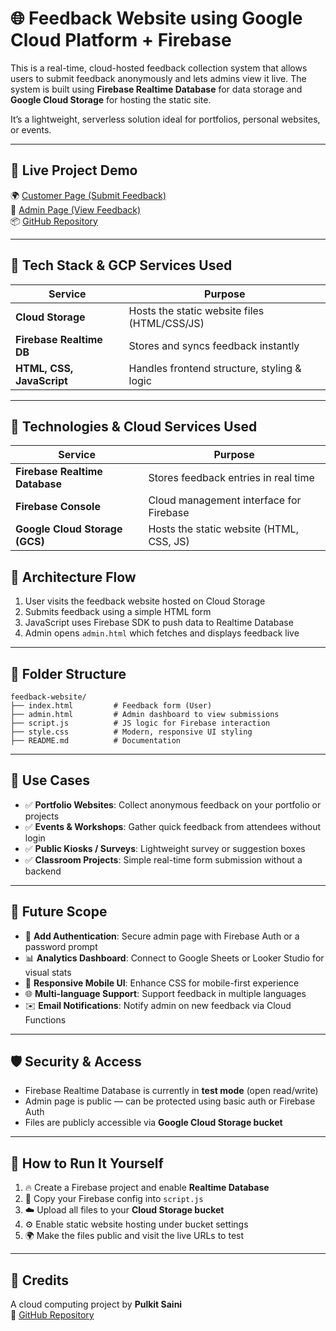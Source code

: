 # 🌐 Feedback Website using Google Cloud Platform + Firebase

This is a real-time, cloud-hosted feedback collection system that allows users to submit feedback anonymously and lets admins view it live. The system is built using **Firebase Realtime Database** for data storage and **Google Cloud Storage** for hosting the static site.

It’s a lightweight, serverless solution ideal for portfolios, personal websites, or events.

---

## 🚀 Live Project Demo

🌍 [Customer Page (Submit Feedback)](https://storage.googleapis.com/feedback-1/index.html)  
🔐 [Admin Page (View Feedback)](https://storage.googleapis.com/feedback-1/admin.html)  
📦 [GitHub Repository](https://github.com/pulkitvs12/feedback-website.git)

---

## 🧠 Tech Stack & GCP Services Used

| Service                   | Purpose                                       |
|---------------------------|-----------------------------------------------|
| **Cloud Storage**         | Hosts the static website files (HTML/CSS/JS) |
| **Firebase Realtime DB**  | Stores and syncs feedback instantly           |
| **HTML, CSS, JavaScript** | Handles frontend structure, styling & logic  |

---

## 🧠 Technologies & Cloud Services Used

| Service                          | Purpose                                       |
|----------------------------------|-----------------------------------------------|
| **Firebase Realtime Database**   | Stores feedback entries in real time          |
| **Firebase Console**             | Cloud management interface for Firebase       |
| **Google Cloud Storage (GCS)**   | Hosts the static website (HTML, CSS, JS)      |


## 🧩 Architecture Flow

1. User visits the feedback website hosted on Cloud Storage  
2. Submits feedback using a simple HTML form  
3. JavaScript uses Firebase SDK to push data to Realtime Database  
4. Admin opens `admin.html` which fetches and displays feedback live  

---

## 📁 Folder Structure

```
feedback-website/
├── index.html         # Feedback form (User)
├── admin.html         # Admin dashboard to view submissions
├── script.js          # JS logic for Firebase interaction
├── style.css          # Modern, responsive UI styling
├── README.md          # Documentation
```

---

## 💼 Use Cases

- ✅ **Portfolio Websites**: Collect anonymous feedback on your portfolio or projects  
- ✅ **Events & Workshops**: Gather quick feedback from attendees without login  
- ✅ **Public Kiosks / Surveys**: Lightweight survey or suggestion boxes  
- ✅ **Classroom Projects**: Simple real-time form submission without a backend  

---

## 🔭 Future Scope

- 🔐 **Add Authentication**: Secure admin page with Firebase Auth or a password prompt  
- 📊 **Analytics Dashboard**: Connect to Google Sheets or Looker Studio for visual stats  
- 📱 **Responsive Mobile UI**: Enhance CSS for mobile-first experience  
- 🌐 **Multi-language Support**: Support feedback in multiple languages  
- ✉️ **Email Notifications**: Notify admin on new feedback via Cloud Functions  

---

## 🛡️ Security & Access

- Firebase Realtime Database is currently in **test mode** (open read/write)  
- Admin page is public — can be protected using basic auth or Firebase Auth  
- Files are publicly accessible via **Google Cloud Storage bucket**

---

## 🧪 How to Run It Yourself

1. 🔥 Create a Firebase project and enable **Realtime Database**  
2. 🧠 Copy your Firebase config into `script.js`  
3. ☁️ Upload all files to your **Cloud Storage bucket**  
4. ⚙️ Enable static website hosting under bucket settings  
5. 🌍 Make the files public and visit the live URLs to test

---

## 📢 Credits

A cloud computing project  by **Pulkit Saini**  
🔗 [GitHub Repository](https://github.com/pulkitvs12/feedback-website.git)
